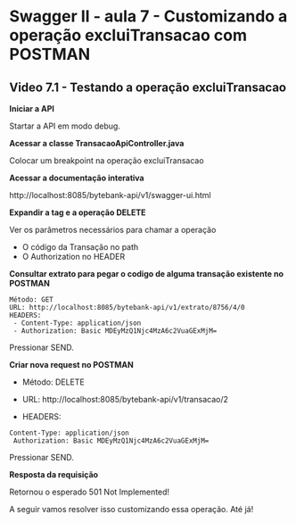 # Swagger II - aula 7 - Customizando a operação excluiTransacao com POSTMAN

## Video 7.1 - Testando a operação excluiTransacao
 
**Iniciar a API**

Startar a API em modo debug.

**Acessar a classe TransacaoApiController.java**

Colocar um breakpoint na operação excluiTransacao

**Acessar a documentação interativa**

http://localhost:8085/bytebank-api/v1/swagger-ui.html 

**Expandir a tag e a operação DELETE**

Ver os parâmetros necessários para chamar a operação

- O código da Transação no path
- O Authorization no HEADER

**Consultar extrato para pegar o codigo de alguma transação existente no POSTMAN**

```
Método: GET
URL: http://localhost:8085/bytebank-api/v1/extrato/8756/4/0 
HEADERS:
 - Content-Type: application/json
 - Authorization: Basic MDEyMzQ1Njc4MzA6c2VuaGExMjM=
```

Pressionar SEND.

**Criar nova request no POSTMAN**

- Método: DELETE
- URL: http://localhost:8085/bytebank-api/v1/transacao/2

- HEADERS:
```
Content-Type: application/json
 Authorization: Basic MDEyMzQ1Njc4MzA6c2VuaGExMjM=
```

Pressionar SEND.

**Resposta da requisição**

Retornou o esperado 501 Not Implemented!

A seguir vamos resolver isso customizando essa operação.
Até já!

